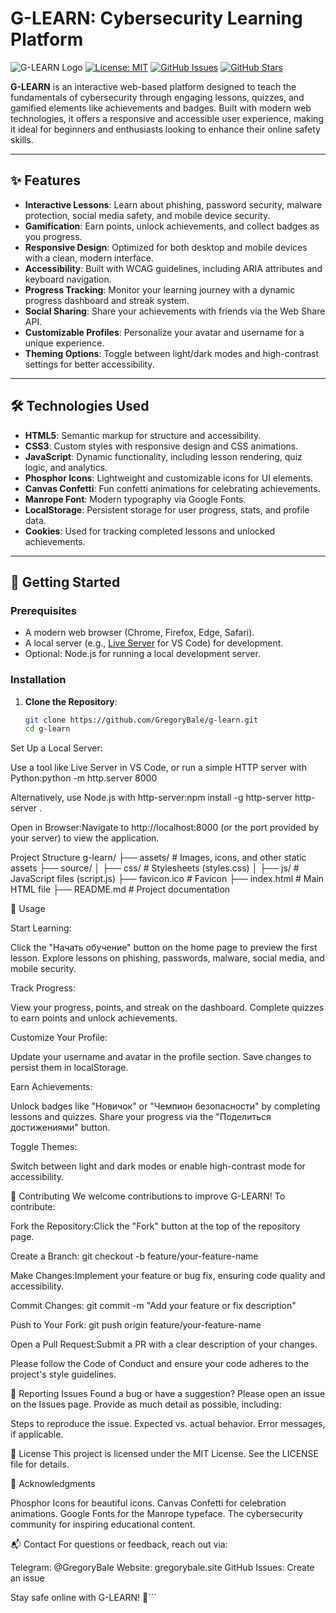 # G-LEARN: Cybersecurity Learning Platform

![G-LEARN Logo](assets/logo.png)
[![License: MIT](https://img.shields.io/badge/License-MIT-blue.svg)](https://opensource.org/licenses/MIT)
[![GitHub Issues](https://img.shields.io/github/issues/GregoryBale/g-learn)](https://github.com/GregoryBale/g-learn/issues)
[![GitHub Stars](https://img.shields.io/github/stars/GregoryBale/g-learn)](https://github.com/GregoryBale/g-learn/stargazers)

**G-LEARN** is an interactive web-based platform designed to teach the fundamentals of cybersecurity through engaging lessons, quizzes, and gamified elements like achievements and badges. Built with modern web technologies, it offers a responsive and accessible user experience, making it ideal for beginners and enthusiasts looking to enhance their online safety skills.

---

## ✨ Features

- **Interactive Lessons**: Learn about phishing, password security, malware protection, social media safety, and mobile device security.
- **Gamification**: Earn points, unlock achievements, and collect badges as you progress.
- **Responsive Design**: Optimized for both desktop and mobile devices with a clean, modern interface.
- **Accessibility**: Built with WCAG guidelines, including ARIA attributes and keyboard navigation.
- **Progress Tracking**: Monitor your learning journey with a dynamic progress dashboard and streak system.
- **Social Sharing**: Share your achievements with friends via the Web Share API.
- **Customizable Profiles**: Personalize your avatar and username for a unique experience.
- **Theming Options**: Toggle between light/dark modes and high-contrast settings for better accessibility.

---

## 🛠️ Technologies Used

- **HTML5**: Semantic markup for structure and accessibility.
- **CSS3**: Custom styles with responsive design and CSS animations.
- **JavaScript**: Dynamic functionality, including lesson rendering, quiz logic, and analytics.
- **Phosphor Icons**: Lightweight and customizable icons for UI elements.
- **Canvas Confetti**: Fun confetti animations for celebrating achievements.
- **Manrope Font**: Modern typography via Google Fonts.
- **LocalStorage**: Persistent storage for user progress, stats, and profile data.
- **Cookies**: Used for tracking completed lessons and unlocked achievements.

---

## 🚀 Getting Started

### Prerequisites

- A modern web browser (Chrome, Firefox, Edge, Safari).
- A local server (e.g., [Live Server](https://marketplace.visualstudio.com/items?itemName=ritwickdey.LiveServer) for VS Code) for development.
- Optional: Node.js for running a local development server.

### Installation

1. **Clone the Repository**:
   ```bash
   git clone https://github.com/GregoryBale/g-learn.git
   cd g-learn


Set Up a Local Server:

Use a tool like Live Server in VS Code, or run a simple HTTP server with Python:python -m http.server 8000


Alternatively, use Node.js with http-server:npm install -g http-server
http-server .




Open in Browser:Navigate to http://localhost:8000 (or the port provided by your server) to view the application.


Project Structure
g-learn/
├── assets/                 # Images, icons, and other static assets
├── source/
│   ├── css/               # Stylesheets (styles.css)
│   ├── js/                # JavaScript files (script.js)
├── favicon.ico            # Favicon
├── index.html             # Main HTML file
├── README.md              # Project documentation


📖 Usage

Start Learning:

Click the "Начать обучение" button on the home page to preview the first lesson.
Explore lessons on phishing, passwords, malware, social media, and mobile security.


Track Progress:

View your progress, points, and streak on the dashboard.
Complete quizzes to earn points and unlock achievements.


Customize Your Profile:

Update your username and avatar in the profile section.
Save changes to persist them in localStorage.


Earn Achievements:

Unlock badges like "Новичок" or "Чемпион безопасности" by completing lessons and quizzes.
Share your progress via the "Поделиться достижениями" button.


Toggle Themes:

Switch between light and dark modes or enable high-contrast mode for accessibility.




🤝 Contributing
We welcome contributions to improve G-LEARN! To contribute:

Fork the Repository:Click the "Fork" button at the top of the repository page.

Create a Branch:
git checkout -b feature/your-feature-name


Make Changes:Implement your feature or bug fix, ensuring code quality and accessibility.

Commit Changes:
git commit -m "Add your feature or fix description"


Push to Your Fork:
git push origin feature/your-feature-name


Open a Pull Request:Submit a PR with a clear description of your changes.


Please follow the Code of Conduct and ensure your code adheres to the project's style guidelines.

🐛 Reporting Issues
Found a bug or have a suggestion? Please open an issue on the Issues page. Provide as much detail as possible, including:

Steps to reproduce the issue.
Expected vs. actual behavior.
Error messages, if applicable.


📜 License
This project is licensed under the MIT License. See the LICENSE file for details.

🙌 Acknowledgments

Phosphor Icons for beautiful icons.
Canvas Confetti for celebration animations.
Google Fonts for the Manrope typeface.
The cybersecurity community for inspiring educational content.


📬 Contact
For questions or feedback, reach out via:

Telegram: @GregoryBale
Website: gregorybale.site
GitHub Issues: Create an issue


Stay safe online with G-LEARN! 🚀```
